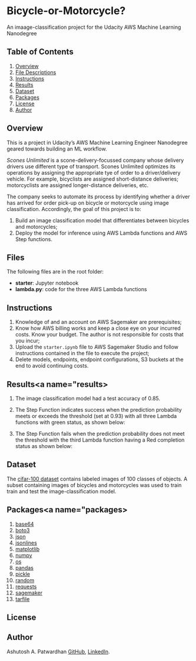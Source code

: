 # Bicycle-or-Motorcycle? #
An imaage-classification project for the Udacity AWS Machine Learning Nanodegree

## Table of Contents ##
1. [Overview](#overview)
2. [File Descriptions](#file_descriptions)
3. [Instructions](#instructions)
4. [Results](#results)
5. [Dataset](#dataset)
6. [Packages](#packages)
7. [License](#license)
8. [Author](#author)

## Overview<a name="overview"></a> ##
This is a project in Udacity’s AWS Machine Learning Engineer Nanodegree geared towards building an ML workflow.

*Scones Unlimited* is a scone-delivery-focussed company whose delivery drivers use different type of transport. Scones Unlimited optimizes its operations by assigning the appropriate tye of order to a driver/delivery vehicle. For example, bicyclists are assigned short-distance deliveries; motorcyclists are assigned longer-distance deliveries, etc.

The company seeks to automate its process by identifying whether a driver has arrived for order pick-up on bicycle or motorcycle using image classification. Accordingly, the goal of this project is to:
1. Build an image classification model that differentiates between bicycles and motorcycles;
2. Deploy the model for inference using AWS Lambda functions and AWS Step functions.

## Files<a name="file_descriptions"></a>
The following files are in the root folder:
+ **starter**: Jupyter notebook
+ **lambda.py**: code for the three AWS Lambda functions

## Instructions<a name="instructions"></a> ##
1.	Knowledge of and an account on AWS Sagemaker are prerequisites;
2.	Know how AWS billing works and keep a close eye on your incurred costs. Know your budget. The author is not responsible for costs that you incur;
3.	Upload the `starter.ipynb` file to AWS Sagemaker Studio and follow instructions contained in the file to execute the project;
4.	Delete models, endpoints, endpoint configurations, S3 buckets at the end to avoid continuing costs.



## Results<a name="results></a> ##

1.	The image classification model had a test accuracy of 0.85.
2.	The Step Function indicates success when the prediction probability meets or exceeds the threshold (set at 0.93) with all three Lambda functions with green status, as shown below:
 
3.	The Step Function fails when the prediction probability does not meet the threshold with the third Lambda function having a Red completion status as shown below:






## Dataset<a name="dataset"></a> ##
The [cifar-100 dataset](#https://www.cs.toronto.edu/~kriz/cifar.html) contains labeled images of 100 classes of objects. A subset containing images of bicycles and motorcycles was used to train train and test the image-classification model.
  
  
## Packages<a name="packages></a> ##

1. [base64](https://docs.python.org/3/library/base64.html)
2. [boto3](https://pypi.org/project/boto3/)
3. [json](https://docs.python.org/3/library/json.html)
4. [jsonlines](https://pypi.org/project/jsonlines/)
5. [matplotlib](https://pypi.org/project/matplotlib/)
6. [numpy](https://numpy.org/)
7. [os](https://docs.python.org/3/library/os.html)
8. [pandas](https://pypi.org/project/pandas/)
9. [pickle](https://docs.python.org/3/library/pickle.html)
10. [random](https://docs.python.org/3/library/random.html)
11. [requests](https://pypi.org/project/requests/)
12. [sagemaker](https://pypi.org/project/sagemaker/)
13. [tarfile](https://docs.python.org/3/library/tarfile.html)


## License<a name="license"></a> ##



## Author<a name="author"></a> ##
Ashutosh A. Patwardhan [GitHub](https://github.com/a1pat), [LinkedIn](https://www.linkedin.com/in/ashutosh-patwardhan/).




